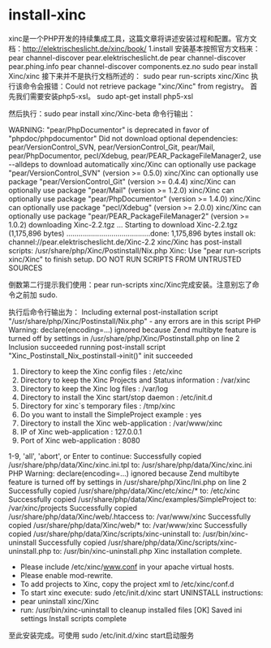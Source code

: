 install-xinc
============
xinc是一个PHP开发的持续集成工具，这篇文章将讲述安装过程和配置。官方文档：http://elektrischeslicht.de/xinc/book/
1.install
  安装基本按照官方文档来：pear channel-discover pear.elektrischeslicht.de
pear channel-discover pear.phing.info
pear channel-discover components.ez.no
sudo pear install Xinc/xinc
接下来并不是执行文档所述的： sudo pear run-scripts xinc/Xinc
执行该命令会报错：Could not retrieve package "xinc/Xinc" from registry。
首先我们需要安装php5-xsl。
sudo apt-get install php5-xsl

然后执行：sudo pear install xinc/Xinc-beta
命令行输出：

WARNING: "pear/PhpDocumentor" is deprecated in favor of "phpdoc/phpdocumentor"
Did not download optional dependencies: pear/VersionControl_SVN, pear/VersionControl_Git, pear/Mail, pear/PhpDocumentor, pecl/Xdebug, pear/PEAR_PackageFileManager2, use --alldeps to download automatically
xinc/Xinc can optionally use package "pear/VersionControl_SVN" (version >= 0.5.0)
xinc/Xinc can optionally use package "pear/VersionControl_Git" (version >= 0.4.4)
xinc/Xinc can optionally use package "pear/Mail" (version >= 1.2.0)
xinc/Xinc can optionally use package "pear/PhpDocumentor" (version >= 1.4.0)
xinc/Xinc can optionally use package "pecl/Xdebug" (version >= 2.0.0)
xinc/Xinc can optionally use package "pear/PEAR_PackageFileManager2" (version >= 1.0.2)
downloading Xinc-2.2.tgz ...
Starting to download Xinc-2.2.tgz (1,175,896 bytes)
.........................................done: 1,175,896 bytes
install ok: channel://pear.elektrischeslicht.de/Xinc-2.2
xinc/Xinc has post-install scripts:
/usr/share/php/Xinc/Postinstall/Nix.php
Xinc: Use "pear run-scripts xinc/Xinc" to finish setup.
DO NOT RUN SCRIPTS FROM UNTRUSTED SOURCES

倒数第二行提示我们使用：pear run-scripts xinc/Xinc完成安装。注意别忘了命令之前加 sudo.

执行后命令行输出为：
Including external post-installation script "/usr/share/php/Xinc/Postinstall/Nix.php" - any errors are in this script
PHP Warning:  declare(encoding=...) ignored because Zend multibyte feature is turned off by settings in /usr/share/php/Xinc/Postinstall.php on line 2
Inclusion succeeded
running post-install script "Xinc_Postinstall_Nix_postinstall->init()"
init succeeded
 1. Directory to keep the Xinc config files                    : /etc/xinc
 2. Directory to keep the Xinc Projects and Status information : /var/xinc
 3. Directory to keep the Xinc log files                       : /var/log
 4. Directory to install the Xinc start/stop daemon            : /etc/init.d
 5. Directory for xinc`s temporary files                       : /tmp/xinc
 6. Do you want to install the SimpleProject example           : yes
 7. Directory to install the Xinc web-application              : /var/www/xinc
 8. IP of Xinc web-application                                 : 127.0.0.1
 9. Port of Xinc web-application                               : 8080

1-9, 'all', 'abort', or Enter to continue: 
Successfully copied /usr/share/php/data/Xinc/xinc.ini.tpl  to: /usr/share/php/data/Xinc/xinc.ini
PHP Warning:  declare(encoding=...) ignored because Zend multibyte feature is turned off by settings in /usr/share/php/Xinc/Ini.php on line 2
Successfully copied /usr/share/php/data/Xinc/etc/xinc/*  to: /etc/xinc
Successfully copied /usr/share/php/data/Xinc/examples/SimpleProject  to: /var/xinc/projects
Successfully copied /usr/share/php/data/Xinc/web/.htaccess  to: /var/www/xinc
Successfully copied /usr/share/php/data/Xinc/web/*  to: /var/www/xinc
Successfully copied /usr/share/php/data/Xinc/scripts/xinc-uninstall  to: /usr/bin/xinc-uninstall
Successfully copied /usr/share/php/data/Xinc/scripts/xinc-uninstall.php  to: /usr/bin/xinc-uninstall.php
Xinc installation complete.
- Please include /etc/xinc/www.conf in your apache virtual hosts.
- Please enable mod-rewrite.
- To add projects to Xinc, copy the project xml to /etc/xinc/conf.d
- To start xinc execute: sudo /etc/init.d/xinc start
UNINSTALL instructions:
- pear uninstall xinc/Xinc
- run: /usr/bin/xinc-uninstall to cleanup installed files
[OK] Saved ini settings
Install scripts complete

至此安装完成。可使用 sudo /etc/init.d/xinc start启动服务
